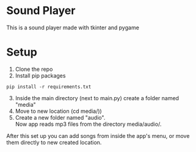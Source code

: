 # Sound Player
This is a sound player made with tkinter and pygame
# Setup
1. Clone the repo
2. Install pip packages
```
pip install -r requirements.txt
```
3. Inside the main directory (next to main.py) create a folder named "media"  
4. Move to new location (cd media/))
5. Create a new folder named "audio".  
Now app reads mp3 files from the directory media/audio/.  
  
After this set up you can add songs from inside the app's menu, or move them directly to new created location.
